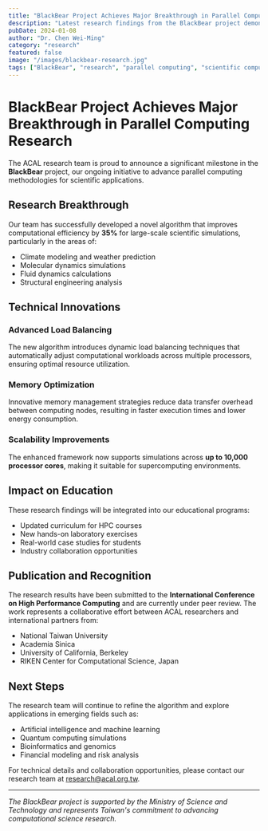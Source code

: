 ```yaml
---
title: "BlackBear Project Achieves Major Breakthrough in Parallel Computing Research"
description: "Latest research findings from the BlackBear project demonstrate significant improvements in computational efficiency for large-scale scientific simulations."
pubDate: 2024-01-08
author: "Dr. Chen Wei-Ming"
category: "research"
featured: false
image: "/images/blackbear-research.jpg"
tags: ["BlackBear", "research", "parallel computing", "scientific computing"]
---
```


# BlackBear Project Achieves Major Breakthrough in Parallel Computing Research

The ACAL research team is proud to announce a significant milestone in the **BlackBear** project, our ongoing initiative to advance parallel computing methodologies for scientific applications.

## Research Breakthrough

Our team has successfully developed a novel algorithm that improves computational efficiency by **35%** for large-scale scientific simulations, particularly in the areas of:

- Climate modeling and weather prediction
- Molecular dynamics simulations
- Fluid dynamics calculations
- Structural engineering analysis

## Technical Innovations

### Advanced Load Balancing
The new algorithm introduces dynamic load balancing techniques that automatically adjust computational workloads across multiple processors, ensuring optimal resource utilization.

### Memory Optimization
Innovative memory management strategies reduce data transfer overhead between computing nodes, resulting in faster execution times and lower energy consumption.

### Scalability Improvements
The enhanced framework now supports simulations across **up to 10,000 processor cores**, making it suitable for supercomputing environments.

## Impact on Education

These research findings will be integrated into our educational programs:

- Updated curriculum for HPC courses
- New hands-on laboratory exercises
- Real-world case studies for students
- Industry collaboration opportunities

## Publication and Recognition

The research results have been submitted to the **International Conference on High Performance Computing** and are currently under peer review. The work represents a collaborative effort between ACAL researchers and international partners from:

- National Taiwan University
- Academia Sinica
- University of California, Berkeley
- RIKEN Center for Computational Science, Japan

## Next Steps

The research team will continue to refine the algorithm and explore applications in emerging fields such as:

- Artificial intelligence and machine learning
- Quantum computing simulations
- Bioinformatics and genomics
- Financial modeling and risk analysis

For technical details and collaboration opportunities, please contact our research team at research@acal.org.tw.

---

*The BlackBear project is supported by the Ministry of Science and Technology and represents Taiwan's commitment to advancing computational science research.*
